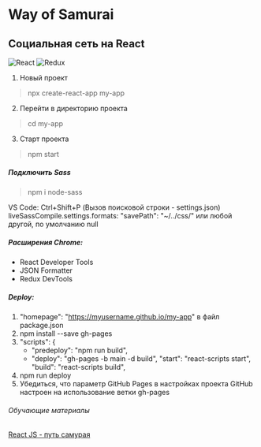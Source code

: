 # Way of Samurai

## Социальная сеть на React
![React](https://img.shields.io/badge/react-%2320232a.svg?style=for-the-badge&logo=react&logoColor=%2361DAFB)
![Redux](https://img.shields.io/badge/redux-%23593d88.svg?style=for-the-badge&logo=redux&logoColor=white)

1.  Новый проект
>npx create-react-app my-app

2.  Перейти в директорию проекта
>cd my-app

3.  Старт проекта
>npm start

##### Подключить Sass
>npm i node-sass

VS Code: Ctrl+Shift+P (Вызов поисковой строки - settings.json)
liveSassCompile.settings.formats:
"savePath": "~/../css/" или любой другой, по умолчанию null

##### Расширения Chrome:
* React Developer Tools
* JSON Formatter
* Redux DevTools

##### Deploy:
1.  "homepage": "https://myusername.github.io/my-app" в файл package.json
2.  npm install --save gh-pages
3.  "scripts": {
    + "predeploy": "npm run build",
    + "deploy": "gh-pages -b main -d build",
      "start": "react-scripts start",
      "build": "react-scripts build",
4.  npm run deploy
5.  Убедиться, что параметр GitHub Pages в настройках проекта GitHub настроен на использование ветки gh-pages

###### Обучающие материалы
[React JS - путь самурая](https://www.youtube.com/playlist?list=PLcvhF2Wqh7DNVy1OCUpG3i5lyxyBWhGZ8)
